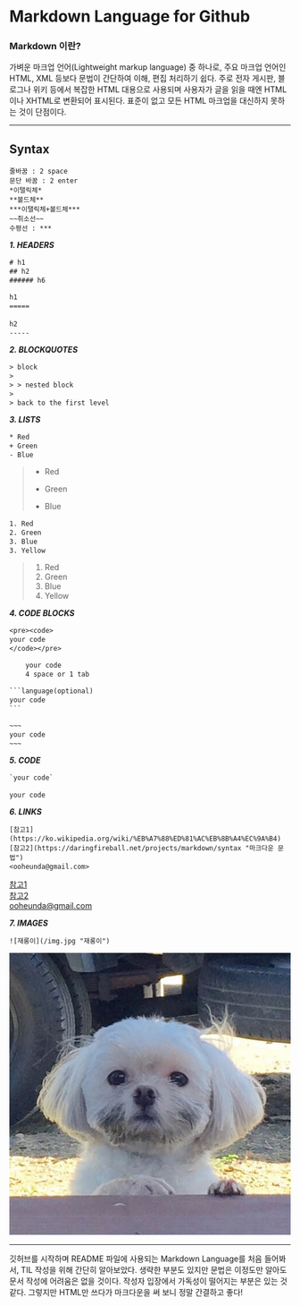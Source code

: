 # Markdown Language for Github
### Markdown 이란?  
가벼운 마크업 언어(Lightweight markup language) 중 하나로, 주요 마크업 언어인 HTML, XML 등보다 문법이 간단하여 이해, 편집 처리하기 쉽다. 
주로 전자 게시판, 블로그나 위키 등에서 복잡한 HTML 대용으로 사용되며 사용자가 글을 읽을 때엔 HTML이나 XHTML로 변환되어 표시된다. 
표준이 없고 모든 HTML 마크업을 대신하지 못하는 것이 단점이다.  
***
## Syntax
```
줄바꿈 : 2 space
문단 바꿈 : 2 enter
*이탤릭체*
**볼드체**
***이탤릭체+볼드체***
~~취소선~~
수평선 : ***
```
***1. HEADERS***
```
# h1
## h2
###### h6
```
```
h1
=====

h2
-----
```

***2. BLOCKQUOTES***
```
> block
> 
> > nested block
>
> back to the first level
```

***3. LISTS***
```
* Red
+ Green
- Blue
```
> * Red
> + Green
> - Blue
```
1. Red
2. Green
3. Blue
3. Yellow
```
> 1. Red
> 2. Green
> 3. Blue
> 3. Yellow

***4. CODE BLOCKS***
```
<pre><code>
your code
</code></pre>
```
```
    your code
    4 space or 1 tab
```
~~~
```language(optional)
your code
```
~~~
```
~~~
your code
~~~
```

***5. CODE***
```
`your code`
```
`your code`

***6. LINKS***
```
[참고1](https://ko.wikipedia.org/wiki/%EB%A7%88%ED%81%AC%EB%8B%A4%EC%9A%B4)
[참고2](https://daringfireball.net/projects/markdown/syntax "마크다운 문법")
<ooheunda@gmail.com>
```
[참고1](https://ko.wikipedia.org/wiki/%EB%A7%88%ED%81%AC%EB%8B%A4%EC%9A%B4)  
[참고2](https://daringfireball.net/projects/markdown/syntax "마크다운 문법")  
<ooheunda@gmail.com>

***7. IMAGES***
```
![재롱이](/img.jpg "재롱이")
```
![재롱이](/img.jpg "재롱이")
***

깃허브를 시작하며 README 파일에 사용되는 Markdown Language를 처음 들어봐서, TIL 작성을 위해 간단히 알아보았다. 
생략한 부분도 있지만 문법은 이정도만 알아도 문서 작성에 어려움은 없을 것이다. 
작성자 입장에서 가독성이 떨어지는 부분은 있는 것 같다. 그렇지만 HTML만 쓰다가 마크다운을 써 보니 정말 간결하고 좋다!
